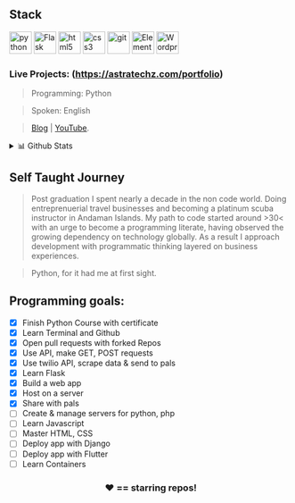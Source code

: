 ## Stack
<p align="left">

<img src="https://cdn3.iconfinder.com/data/icons/logos-and-brands-adobe/512/267_Python-512.png" alt="python" width="40" height="40"/> 
<img src="https://img.icons8.com/nolan/128/flask.png" alt="Flask" width="40" height="40"/> 
<img src="https://upload.wikimedia.org/wikipedia/commons/thumb/6/61/HTML5_logo_and_wordmark.svg/512px-HTML5_logo_and_wordmark.svg.png" alt="html5" height="40"/> 
<img src="https://upload.wikimedia.org/wikipedia/commons/thumb/d/d5/CSS3_logo_and_wordmark.svg/1200px-CSS3_logo_and_wordmark.svg.png" alt="css3" height="40"/> 
<img src="https://www.vectorlogo.zone/logos/git-scm/git-scm-icon.svg" alt="git" width="40" height="40"/>
<img src="https://cdn4.iconfinder.com/data/icons/logos-and-brands/512/109_Elementor_logo_logos-128.png" alt="Elementor" width="40" height="40"/>
<img src="https://cdn4.iconfinder.com/data/icons/iconsimple-logotypes/512/wordpress-128.png" alt="Wordpress" width="40" height="40"/>
</p>


### Live Projects: (https://astratechz.com/portfolio)

> Programming: Python

> Spoken: English

> [Blog](https://zorawarpurohit.com/) | [YouTube](https://www.youtube.com/c/ZorawarPurohit).

 <details>
<summary>📊 Github Stats</summary>

<p align="center"> <img src="https://github-readme-stats.vercel.app/api?username=zora89&show_icons=true&theme=gotham" alt="Zorawar Purohit | Stats" />

</details>




## **Self Taught Journey**

> Post graduation I spent nearly a decade in the non code world. Doing entreprenuerial travel businesses and becoming a platinum scuba instructor in Andaman Islands. My path to code started around >30< with an urge to become a programming literate, having observed the growing dependency on technology globally. As a result I approach development with programmatic thinking layered on business experiences. 

> Python, for it had me at first sight. 


## Programming goals:

- [x] Finish Python Course with certificate
- [x] Learn Terminal and Github
- [x] Open pull requests with forked Repos
- [x] Use API, make GET, POST requests
- [x] Use twilio API, scrape data & send to pals
- [x] Learn Flask
- [x] Build a web app
- [x] Host on a server
- [x] Share with pals
- [ ] Create & manage servers for python, php
- [ ] Learn Javascript
- [ ] Master HTML, CSS
- [ ] Deploy app with Django
- [ ] Deploy app with Flutter
- [ ] Learn Containers

<h3 align="center">&nbsp;❤️&nbsp;== starring repos!</h3>

